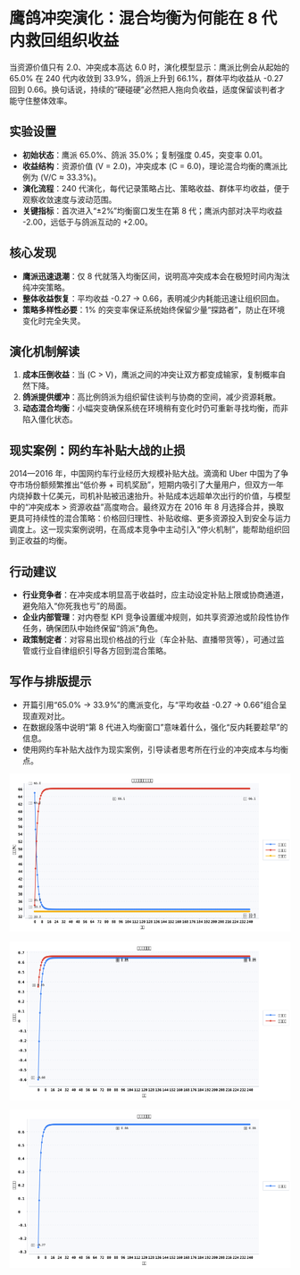 # 鹰鸽冲突演化：混合均衡为何能在 8 代内救回组织收益

当资源价值只有 2.0、冲突成本高达 6.0 时，演化模型显示：鹰派比例会从起始的 65.0% 在 240 代内收敛到 33.9%，鸽派上升到 66.1%，群体平均收益从 -0.27 回到 0.66。换句话说，持续的“硬碰硬”必然把人拖向负收益，适度保留谈判者才能守住整体效率。

## 实验设置
- **初始状态**：鹰派 65.0%、鸽派 35.0%；复制强度 0.45，突变率 0.01。
- **收益结构**：资源价值 \(V = 2.0\)，冲突成本 \(C = 6.0\)，理论混合均衡的鹰派比例为 \(V/C ≈ 33.3\%\)。
- **演化流程**：240 代演化，每代记录策略占比、策略收益、群体平均收益，便于观察收敛速度与波动范围。
- **关键指标**：首次进入“±2%”均衡窗口发生在第 8 代；鹰派内部对决平均收益 -2.00，远低于与鸽派互动的 +2.00。

## 核心发现
- **鹰派迅速退潮**：仅 8 代就落入均衡区间，说明高冲突成本会在极短时间内淘汰纯冲突策略。
- **整体收益恢复**：平均收益 -0.27 → 0.66，表明减少内耗能迅速让组织回血。
- **策略多样性必要**：1% 的突变率保证系统始终保留少量“探路者”，防止在环境变化时完全失灵。

## 演化机制解读
1. **成本压倒收益**：当 \(C > V\)，鹰派之间的冲突让双方都变成输家，复制概率自然下降。
2. **鸽派提供缓冲**：高比例鸽派为组织留住谈判与协商的空间，减少资源耗散。
3. **动态混合均衡**：小幅突变确保系统在环境稍有变化时仍可重新寻找均衡，而非陷入僵化状态。

## 现实案例：网约车补贴大战的止损
2014—2016 年，中国网约车行业经历大规模补贴大战。滴滴和 Uber 中国为了争夺市场份额频繁推出“低价券 + 司机奖励”，短期内吸引了大量用户，但双方一年内烧掉数十亿美元，司机补贴被迅速抬升。补贴成本远超单次出行的价值，与模型中的“冲突成本 > 资源收益”高度吻合。最终双方在 2016 年 8 月选择合并，换取更具可持续性的混合策略：价格回归理性、补贴收缩、更多资源投入到安全与运力调度上。这一现实案例说明，在高成本竞争中主动引入“停火机制”，能帮助组织回到正收益的均衡。

## 行动建议
- **行业竞争者**：在冲突成本明显高于收益时，应主动设定补贴上限或协商通道，避免陷入“你死我也亏”的局面。
- **企业内部管理**：对内卷型 KPI 竞争设置缓冲规则，如共享资源池或阶段性协作任务，确保团队中始终保留“鸽派”角色。
- **政策制定者**：对容易出现价格战的行业（车企补贴、直播带货等），可通过监管或行业自律组织引导各方回到混合策略。

## 写作与排版提示
- 开篇引用“65.0% → 33.9%”的鹰派变化，与“平均收益 -0.27 → 0.66”组合呈现直观对比。
- 在数据段落中说明“第 8 代进入均衡窗口”意味着什么，强化“反内耗要趁早”的信息。
- 使用网约车补贴大战作为现实案例，引导读者思考所在行业的冲突成本与均衡点。

![鹰派与鸽派占比演化](assets/hawk-dove/strategy-share.png)

![策略收益对比](assets/hawk-dove/strategy-payoff.png)

![群体平均收益](assets/hawk-dove/average-payoff.png)
